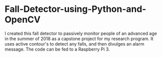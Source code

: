 # Fall-Detector-using-Python-and-OpenCV
I created this fall detector to passively monitor people of an advanced age in the summer of 2018 as a capstone project for my research program. It uses active contour's to detect any falls, and then divulges an alarm message. The code can be fed to a Raspberry Pi 3. 
